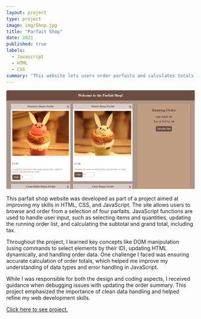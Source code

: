```yaml
---
layout: project
type: project
image: img/Shop.jpg
title: "Parfait Shop"
date: 2021
published: true
labels:
  - Javascript
  - HTML
  - CSS
summary: "This website lets users order parfaits and calculates totals."
---
```


<img class="img-fluid" src="../img/Parfait-Shop-Website.png">

This parfait shop website was developed as part of a project aimed at improving my skills in HTML, CSS, and JavaScript. The site allows users to browse and order from a selection of four parfaits. JavaScript functions are used to handle user input, such as selecting items and quantities, updating the running order list, and calculating the subtotal and grand total, including tax.

Throughout the project, I learned key concepts like DOM manipulation (using commands to select elements by their ID), updating HTML dynamically, and handling order data. One challenge I faced was ensuring accurate calculation of order totals, which helped me improve my understanding of data types and error handling in JavaScript.

While I was responsible for both the design and coding aspects, I received guidance when debugging issues with updating the order summary. This project emphasized the importance of clean data handling and helped refine my web development skills.

[Click here to see project.](https://github.com/Kmiks/Parfait-Shop)
